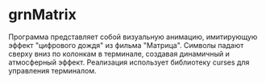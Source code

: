 # grnMatrix
Программа представляет собой визуальную анимацию, имитирующую эффект "цифрового дождя" из фильма "Матрица". Символы падают сверху вниз по колонкам в терминале,  создавая динамичный и атмосферный эффект. Реализация использует библиотеку curses для управления терминалом.
